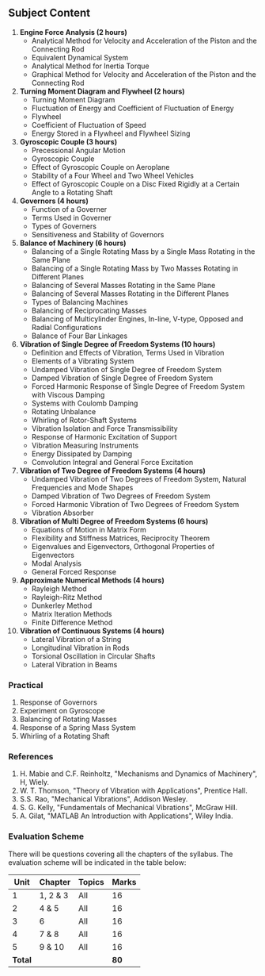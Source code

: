 ## **Subject Content**

1. **Engine Force Analysis (2 hours)**
    * Analytical Method for Velocity and Acceleration of the Piston and the Connecting Rod
    * Equivalent Dynamical System
    * Analytical Method for Inertia Torque
    * Graphical Method for Velocity and Acceleration of the Piston and the Connecting Rod
2. **Turning Moment Diagram and Flywheel (2 hours)**
    * Turning Moment Diagram
    * Fluctuation of Energy and Coefficient of Fluctuation of Energy
    * Flywheel
    * Coefficient of Fluctuation of Speed
    * Energy Stored in a Flywheel and Flywheel Sizing
3. **Gyroscopic Couple (3 hours)**
    * Precessional Angular Motion
    * Gyroscopic Couple
    * Effect of Gyroscopic Couple on Aeroplane
    * Stability of a Four Wheel and Two Wheel Vehicles
    * Effect of Gyroscopic Couple on a Disc Fixed Rigidly at a Certain Angle to a Rotating Shaft
4. **Governors (4 hours)**
    * Function of a Governer
    * Terms Used in Governer
    * Types of Governers
    * Sensitiveness and Stability of Governors
5. **Balance of Machinery (6 hours)**
    * Balancing of a Single Rotating Mass by a Single Mass Rotating in the Same Plane
    * Balancing of a Single Rotating Mass by Two Masses Rotating in Different Planes
    * Balancing of Several Masses Rotating in the Same Plane
    * Balancing of Several Masses Rotating in the Different Planes
    * Types of Balancing Machines
    * Balancing of Reciprocating Masses
    * Balancing of Multicylinder Engines, In-line, V-type, Opposed and Radial Configurations
    * Balance of Four Bar Linkages
6. **Vibration of Single Degree of Freedom Systems (10 hours)**
    * Definition and Effects of Vibration, Terms Used in Vibration
    * Elements of a Vibrating System
    * Undamped Vibration of Single Degree of Freedom System
    * Damped Vibration of Single Degree of Freedom System
    * Forced Harmonic Response of Single Degree of Freedom System with Viscous Damping
    * Systems with Coulomb Damping
    * Rotating Unbalance
    * Whirling of Rotor-Shaft Systems
    * Vibration Isolation and Force Transmissibility
    * Response of Harmonic Excitation of Support
    * Vibration Measuring Instruments
    * Energy Dissipated by Damping
    * Convolution Integral and General Force Excitation
7. **Vibration of Two Degree of Freedom Systems (4 hours)**
    * Undamped Vibration of Two Degrees of Freedom System, Natural Frequencies and Mode Shapes
    * Damped Vibration of Two Degrees of Freedom System
    * Forced Harmonic Vibration of Two Degrees of Freedom System
    * Vibration Absorber
8. **Vibration of Multi Degree of Freedom Systems (6 hours)**
    * Equations of Motion in Matrix Form
    * Flexibility and Stiffness Matrices, Reciprocity Theorem
    * Eigenvalues and Eigenvectors, Orthogonal Properties of Eigenvectors
    * Modal Analysis
    * General Forced Response
9. **Approximate Numerical Methods (4 hours)**
    * Rayleigh Method
    * Rayleigh-Ritz Method
    * Dunkerley Method
    * Matrix Iteration Methods
    * Finite Difference Method
10. **Vibration of Continuous Systems (4 hours)**
    * Lateral Vibration of a String
    * Longitudinal Vibration in Rods
    * Torsional Oscillation in Circular Shafts
    * Lateral Vibration in Beams


### Practical

1. Response of Governors
2. Experiment on Gyroscope
3. Balancing of Rotating Masses
4. Response of a Spring Mass System
5. Whirling of a Rotating Shaft

### References

1. H. Mabie and C.F. Reinholtz, "Mechanisms and Dynamics of Machinery", H, Wiely.
2. W. T. Thomson, "Theory of Vibration with Applications", Prentice Hall.
3. S.S. Rao, "Mechanical Vibrations", Addison Wesley.
4. S. G. Kelly, "Fundamentals of Mechanical Vibrations", McGraw Hill.
5. A. Gilat, "MATLAB An Introduction with Applications", Wiley India.

### Evaluation Scheme

There will be questions covering all the chapters of the syllabus. The evaluation scheme will be indicated in the table below:

| Unit      | Chapter  | Topics | Marks  |
| --------- | -------- | ------ | ------ |
| 1         | 1, 2 & 3 | All    | 16     |
| 2         | 4 & 5    | All    | 16     |
| 3         | 6        | All    | 16     |
| 4         | 7 & 8    | All    | 16     |
| 5         | 9 & 10   | All    | 16     |
| **Total** |          |        | **80** |
